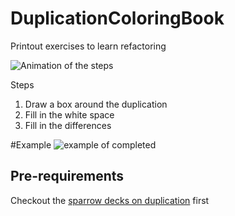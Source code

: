 # DuplicationColoringBook
Printout exercises to learn refactoring

![Animation of the steps](https://github.com/LearnWithLlew/DuplicationColoringBook/blob/master/images/Duplication%20Coloring%20Exercise.gif?raw=true)

Steps
1. Draw a box around the duplication
1. Fill in the white space
1. Fill in the differences

#Example
![example of completed ](https://github.com/LearnWithLlew/DuplicationColoringBook/blob/master/images/refactoring%20coloring%20book.jpg?raw=true)

## Pre-requirements
Checkout the [sparrow decks on duplication](http://llewellynfalco.blogspot.fi/p/sparrow-decks.html) first
